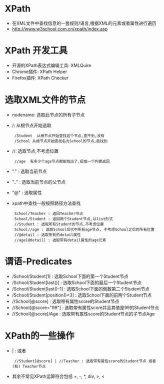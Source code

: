 # XPath
 - 在XML文件中查找信息的一套规则/语言,根据XML的元素或者属性进行遍历
 - http://www.w3school.com.cn/xpath/index.asp
# XPath 开发工具
 - 开源的XPath表达式编辑工具: XMLQuire
 - Chrome插件: XPath Helper
 - Firefox插件: XPath Checker
# 选取XML文件的节点
 - nodename: 选取此节点的所有子节点
 - /: 从根节点开始选取
 
 
        /Student  从根节点开始查找这个节点,查不到,没有
        /School 从根节点开始查找名为School的节点,能找到
 - //: 选取节点,不考虑位置
 
 
        //age  有多少个age节点都能找出了,组成一个列表返回
 - "." : 选取当前节点
 - ".." : 选取当前节点的父节点
 - "@" : 选取属性
 - xpath中查找一般按照路径方法查找
 
 
        School/Teacher : 返回Teacher节点
        School/Student : 返回两个Student节点,以list形式
        //Student : 选取所有Student的节点,不考虑位置
        School//age : 选取School后代中所有age节点, 不考虑School之后的所有位置
        //@detail : 选取所有的detail属性
        //age[@detail] : 选取带有detail属性的age元素
# 谓语-Predicates
 - /School/Student[1] : 选取School下面的第一个Student节点
 - /School/Student[last()] : 选取School下面的最后一个Student节点
 - /School/Student[last()-1] : 选取School下面的倒数第二个Student节点
 - /School/Student[position()<3] : 选取School下面的前两个Student节点
 - //School[@score] : 选取带有属性score的Student节点
 - //School[@score="99"] : 选取带有属性score并且其值是99的Student节点
 - //School[@score]/Age : 选取带有属性score的Student节点的子节点Age
 
# XPath的一些操作
 - | : 或者
 
        
        //Student[@score] | //Teacher : 选取带有属性score的Student节点 或者(和) Teacher节点
        
 - 其余不常见XPath运算符合包括 +, -, *, div, >, <
 
 
 
 
